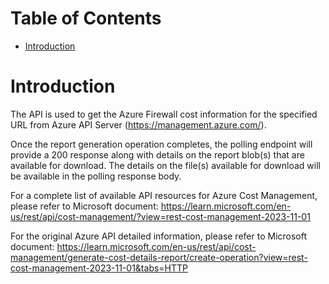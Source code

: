 # Table of Contents
- [Introduction](#introduction)


# Introduction <a name="introduction"></a>
The API is used to get the Azure Firewall cost information for the specified URL from Azure API Server (https://management.azure.com/).


Once the report generation operation completes, the polling endpoint will provide a 200 response along with details on the report blob(s) that are available for download. The details on the file(s) available for download will be available in the polling response body.


For a complete list of available API resources for Azure Cost Management, please refer to Microsoft document: https://learn.microsoft.com/en-us/rest/api/cost-management/?view=rest-cost-management-2023-11-01

For the original Azure API detailed information, please refer to Microsoft document: https://learn.microsoft.com/en-us/rest/api/cost-management/generate-cost-details-report/create-operation?view=rest-cost-management-2023-11-01&tabs=HTTP


